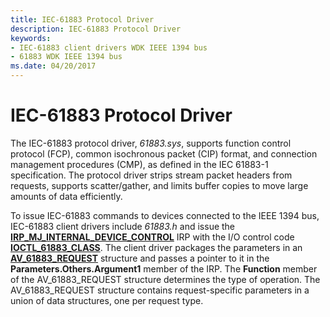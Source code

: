 ```yaml
---
title: IEC-61883 Protocol Driver
description: IEC-61883 Protocol Driver
keywords:
- IEC-61883 client drivers WDK IEEE 1394 bus
- 61883 WDK IEEE 1394 bus
ms.date: 04/20/2017
---
```


# IEC-61883 Protocol Driver





The IEC-61883 protocol driver, *61883.sys*, supports function control protocol (FCP), common isochronous packet (CIP) format, and connection management procedures (CMP), as defined in the IEC 61883-1 specification. The protocol driver strips stream packet headers from requests, supports scatter/gather, and limits buffer copies to move large amounts of data efficiently.

To issue IEC-61883 commands to devices connected to the IEEE 1394 bus, IEC-61883 client drivers include *61883.h* and issue the [**IRP\_MJ\_INTERNAL\_DEVICE\_CONTROL**](../kernel/irp-mj-internal-device-control.md) IRP with the I/O control code [**IOCTL\_61883\_CLASS**](/windows-hardware/drivers/ddi/61883/ni-61883-ioctl_61883_class). The client driver packages the parameters in an [**AV\_61883\_REQUEST**](/windows-hardware/drivers/ddi/61883/ns-61883-_av_61883_request) structure and passes a pointer to it in the **Parameters.Others.Argument1** member of the IRP. The **Function** member of the AV\_61883\_REQUEST structure determines the type of operation. The AV\_61883\_REQUEST structure contains request-specific parameters in a union of data structures, one per request type.

 

